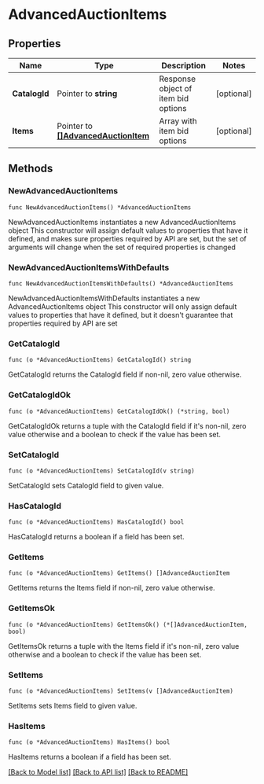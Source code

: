 # AdvancedAuctionItems

## Properties

Name | Type | Description | Notes
------------ | ------------- | ------------- | -------------
**CatalogId** | Pointer to **string** | Response object of item bid options | [optional] 
**Items** | Pointer to [**[]AdvancedAuctionItem**](AdvancedAuctionItem.md) | Array with item bid options | [optional] 

## Methods

### NewAdvancedAuctionItems

`func NewAdvancedAuctionItems() *AdvancedAuctionItems`

NewAdvancedAuctionItems instantiates a new AdvancedAuctionItems object
This constructor will assign default values to properties that have it defined,
and makes sure properties required by API are set, but the set of arguments
will change when the set of required properties is changed

### NewAdvancedAuctionItemsWithDefaults

`func NewAdvancedAuctionItemsWithDefaults() *AdvancedAuctionItems`

NewAdvancedAuctionItemsWithDefaults instantiates a new AdvancedAuctionItems object
This constructor will only assign default values to properties that have it defined,
but it doesn't guarantee that properties required by API are set

### GetCatalogId

`func (o *AdvancedAuctionItems) GetCatalogId() string`

GetCatalogId returns the CatalogId field if non-nil, zero value otherwise.

### GetCatalogIdOk

`func (o *AdvancedAuctionItems) GetCatalogIdOk() (*string, bool)`

GetCatalogIdOk returns a tuple with the CatalogId field if it's non-nil, zero value otherwise
and a boolean to check if the value has been set.

### SetCatalogId

`func (o *AdvancedAuctionItems) SetCatalogId(v string)`

SetCatalogId sets CatalogId field to given value.

### HasCatalogId

`func (o *AdvancedAuctionItems) HasCatalogId() bool`

HasCatalogId returns a boolean if a field has been set.

### GetItems

`func (o *AdvancedAuctionItems) GetItems() []AdvancedAuctionItem`

GetItems returns the Items field if non-nil, zero value otherwise.

### GetItemsOk

`func (o *AdvancedAuctionItems) GetItemsOk() (*[]AdvancedAuctionItem, bool)`

GetItemsOk returns a tuple with the Items field if it's non-nil, zero value otherwise
and a boolean to check if the value has been set.

### SetItems

`func (o *AdvancedAuctionItems) SetItems(v []AdvancedAuctionItem)`

SetItems sets Items field to given value.

### HasItems

`func (o *AdvancedAuctionItems) HasItems() bool`

HasItems returns a boolean if a field has been set.


[[Back to Model list]](../README.md#documentation-for-models) [[Back to API list]](../README.md#documentation-for-api-endpoints) [[Back to README]](../README.md)


